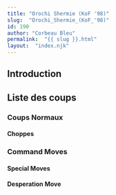 ```yaml
---
title: "Orochi Shermie (KoF '98)"
slug:  "Orochi_Shermie_(KoF_'98)"
id: 190
author: "Corbeau Bleu"
permalink:  "{{ slug }}.html"
layout:  "index.njk"
---
```


## Introduction

## Liste des coups

### Coups Normaux

#### Choppes

### Command Moves

#### Special Moves

#### Desperation Move
